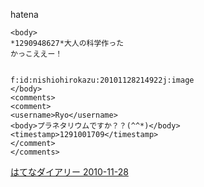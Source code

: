 
hatena

```
<body>
*1290948627*大人の科学作った
かっこええー！


f:id:nishiohirokazu:20101128214922j:image
</body>
<comments>
<comment>
<username>Ryo</username>
<body>プラネタリウムですか？？(^^*)</body>
<timestamp>1291001709</timestamp>
</comment>
</comments>
```


[はてなダイアリー 2010-11-28](https://nishiohirokazu.hatenadiary.org/archive/2010/11/28)
